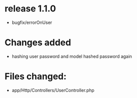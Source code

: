 # release 1.1.0
- bugfix/errorOnUser

# Changes added 
- hashing user password and model hashed password again

# Files changed:
- app/Http/Controllers/UserController.php

